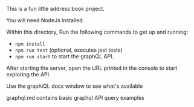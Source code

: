 This is a fun little address book project.

You will need NodeJs installed. 

Within this directory, Run the following commands to get up and running:
 * `npm install`
 * `npm run test` (optional, executes jest tests)
 * `npm run start` to start the graphQL API.

After starting the server, open the URL printed in the console to start exploring the API.

Use the graphiQL docs window to see what's available

graphql.md contains basic graphql API query examples
